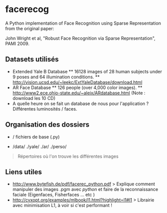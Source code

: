 # facerecog
A Python implementation of Face Recognition using Sparse Representation from the original paper:

John Wright et al, "Robust Face Recognition via Sparse Representation", PAMI 2009.

## Datasets utilisés

* Extended Yale B Database
** 16128 images of 28 human subjects under 9 poses and 64 illumination conditions.
** http://vision.ucsd.edu/~leekc/ExtYaleDatabase/download.html
* AR Face Database
** 126 people (over 4,000 color images).
** http://www2.ece.ohio-state.edu/~aleix/ARdatabase.html (Note : download les 10 CD)
* A quelle heure on se fait un database de nous pour l'application ? Différentes luminosités / faces.

## Organisation des dossiers

* /
fichiers de base (.py)

* /data/
./yale/
./ar/
./perso/

> Répertoires où l'on trouve les différentes images

## Liens utiles

* http://www.bytefish.de/pdf/facerec_python.pdf > Explique comment manipuler des images .pgm avec *python* et faire de la reconnaissance faciale (Eigenfaces, Fisherfaces ... etc )
* http://cvxopt.org/examples/mlbook/l1.html?highlight=l1#l1 > Librairie avec minimisation L1, à voir si c'est performant !
